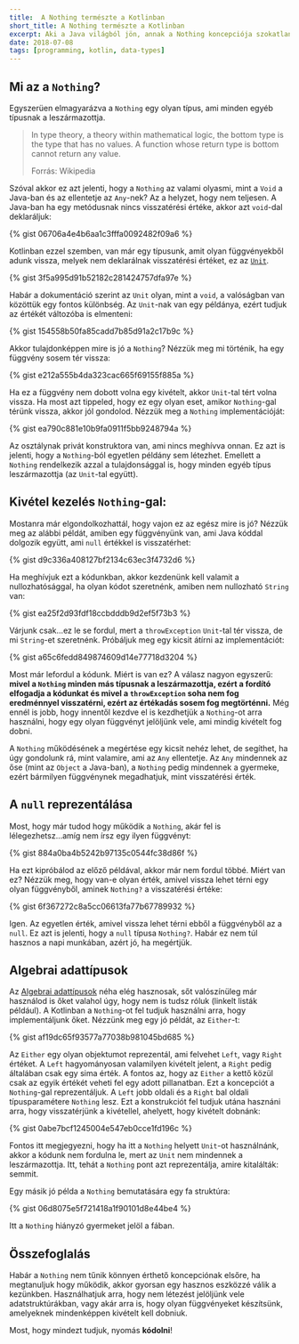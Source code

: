 ```yaml
---
title:  A Nothing természte a Kotlinban
short_title: A Nothing természte a Kotlinban
excerpt: Aki a Java világból jön, annak a Nothing koncepciója szokatlan lehet. Ebben a cikkben kitisztázzuk ezt pár életszerű példával.
date: 2018-07-08
tags: [programming, kotlin, data-types]
---
```


## Mi az a `Nothing`?

Egyszerüen elmagyarázva a `Nothing` egy olyan típus, ami minden egyéb típusnak a leszármazottja.

> In type theory, a theory within mathematical logic, the bottom type is the type that has no values.
> A function whose return type is bottom cannot return any value.
> 
> Forrás: Wikipedia

Szóval akkor ez azt jelenti, hogy a `Nothing` az valami olyasmi, mint a `Void` a Java-ban és az ellentetje az `Any`-nek?
Az a helyzet, hogy nem teljesen. A Java-ban ha egy metódusnak nincs visszatérési értéke, akkor azt `void`-dal deklaráljuk:

{% gist 06706a4e4b6aa1c3fffa0092482f09a6 %}

Kotlinban ezzel szemben, van már egy típusunk, amit olyan függvényekből adunk vissza, melyek nem deklarálnak visszatérési
értéket, ez az  [`Unit`](https://kotlinlang.org/docs/reference/functions.html#unit-returning-functions).

{% gist 3f5a995d91b52182c281424757dfa97e %}

Habár a dokumentáció szerint az `Unit` olyan, mint a `void`, a valóságban van közöttük egy fontos különbség.
Az `Unit`-nak van egy példánya, ezért tudjuk az értékét változóba is elmenteni:

{% gist 154558b50fa85cadd7b85d91a2c17b9c %}

Akkor tulajdonképpen mire is jó a `Nothing`? Nézzük meg mi történik, ha egy függvény sosem tér vissza:

{% gist e212a555b4da323cac665f69155f885a %}

Ha ez a függvény nem dobott volna egy kivételt, akkor `Unit`-tal tért volna vissza. Ha most azt tippeled, hogy
ez egy olyan eset, amikor `Nothing`-gal térünk vissza, akkor jól gondolod. Nézzük meg a `Nothing` implementációját:

{% gist ea790c881e10b9fa0911f5bb9248794a %}

Az osztálynak privát konstruktora van, ami nincs meghívva onnan. Ez azt is jelenti, hogy a `Nothing`-ból egyetlen
példány sem létezhet. Emellett a `Nothing` rendelkezik azzal a tulajdonsággal is, hogy minden egyéb típus leszármazottja
(az `Unit`-tal együtt).

## Kivétel kezelés `Nothing`-gal:

Mostanra már elgondolkozhattál, hogy vajon ez az egész mire is jó? Nézzük meg az alábbi példát, amiben egy függvényünk van,
ami Java kóddal dolgozik együtt, ami `null` értékkel is visszatérhet:

{% gist d9c336a408127bf2134c63ec3f4732d6 %}

Ha meghívjuk ezt a kódunkban, akkor kezdenünk kell valamit a nullozhatósággal, ha olyan kódot szeretnénk, amiben nem
nullozható `String` van:

{% gist ea25f2d93fdf18ccbdddb9d2ef5f73b3 %}

Várjunk csak...ez le se fordul, mert a `throwException` `Unit`-tal tér vissza, de mi `String`-et szeretnénk.
Próbáljuk meg egy kicsit átírni az implementációt:

{% gist a65c6fedd849874609d14e77718d3204 %}

Most már lefordul a kódunk. Miért is van ez? A válasz nagyon egyszerű: **mivel a `Nothing` minden más típusnak a
leszármazottja, ezért a fordító elfogadja a kódunkat és mivel a `throwException` soha nem fog eredménnyel visszatérni,
ezért az értékadás sosem fog megtörténni.** Még ennél is jobb, hogy innentől kezdve el is kezdhetjük a `Nothing`-ot arra
használni, hogy egy olyan függvényt jelöljünk vele, ami mindig kivételt fog dobni.

A `Nothing` működésének a megértése egy kicsit nehéz lehet, de segíthet, ha úgy gondolunk rá, mint valamire, ami az `Any`
ellentetje. Az `Any` mindennek az őse (mint az `Object` a Java-ban), a `Nothing` pedig mindennek a gyermeke, ezért
bármilyen függvénynek megadhatjuk, mint visszatérési érték.

## A `null` reprezentálása

Most, hogy már tudod hogy működik a `Nothing`, akár fel is lélegezhetsz...amíg nem írsz egy ilyen függvényt:

{% gist 884a0ba4b5242b97135c0544fc38d86f %}

Ha ezt kipróbálod az előző példával, akkor már nem fordul többé. Miért van ez? Nézzük meg, hogy van-e olyan érték,
amivel vissza lehet térni egy olyan függvényből, aminek `Nothing?` a visszatérési értéke:

{% gist 6f367272c8a5cc06613fa77b67789932 %}

Igen. Az egyetlen érték, amivel vissza lehet térni ebből a függvényből az a `null`. Ez azt is jelenti, hogy a `null`
típusa `Nothing?`. Habár ez nem túl hasznos a napi munkában, azért jó, ha megértjük.

## Algebrai adattípusok

Az [Algebrai adattípusok](https://en.wikipedia.org/wiki/Algebraic_data_type) néha elég hasznosak, sőt valószínüleg
már használod is őket valahol úgy, hogy nem is tudsz róluk (linkelt listák például). A Kotlinban a `Nothing`-ot fel
tudjuk használni arra, hogy implementáljunk őket. Nézzünk meg egy jó példát, az `Either`-t:

{% gist af19dc65f93577a77038b981045bd685 %}

Az `Either` egy olyan objektumot reprezentál, ami felvehet `Left`, vagy `Right` értéket. A `Left` hagyományosan valamilyen
kivételt jelent, a `Right` pedig általában csak egy sima érték. A fontos az, hogy az `Either` a kettő közül csak az egyik
értékét veheti fel egy adott pillanatban. Ezt a koncepciót a `Nothing`-gal reprezentáljuk. A `Left` jobb oldali
és a `Right` bal oldali típusparamétere `Nothing` lesz. Ezt a konstrukciót fel tudjuk utána hasznáni arra, hogy visszatérjünk
a kivétellel, ahelyett, hogy kivételt dobnánk:

{% gist 0abe7bcf1245004e547eb0cce1fd196c %}

Fontos itt megjegyezni, hogy ha itt a `Nothing` helyett `Unit`-ot használnánk, akkor a kódunk nem fordulna le, mert az
`Unit` nem mindennek a leszármazottja. Itt, tehát a `Nothing` pont azt reprezentálja, amire kitalálták: semmit.

Egy másik jó példa a `Nothing` bemutatására egy fa struktúra:

{% gist 06d8075e5f721418a1f90101d8e44be4 %}

Itt a `Nothing` hiányzó gyermeket jelöl a fában.

## Összefoglalás

Habár a `Nothing` nem tűnik könnyen érthető koncepciónak elsőre, ha megtanuljuk hogy működik, akkor gyorsan egy hasznos
eszközzé válik a kezünkben. Használhatjuk arra, hogy nem létezést jelöljünk vele adatstruktúrákban, vagy akár arra is,
hogy olyan függvényeket készítsünk, amelyeknek mindenképpen kivételt kell dobniuk.

Most, hogy mindezt tudjuk, nyomás **kódolni**!
